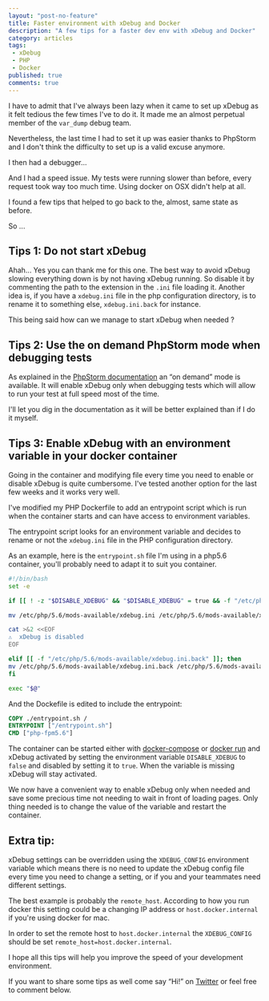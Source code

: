 ```yaml
---
layout: "post-no-feature"
title: Faster environment with xDebug and Docker
description: "A few tips for a faster dev env with xDebug and Docker"
category: articles
tags:
 - xDebug
 - PHP
 - Docker
published: true
comments: true
---
```


I have to admit that I've always been lazy when it came to set up xDebug as it felt tedious the few times I've to do it. It made me an almost perpetual member of the `var_dump` debug team.

Nevertheless, the last time I had to set it up was easier thanks to PhpStorm and I don't think the difficulty to set up is a valid excuse anymore.

I then had a debugger...

And I had a speed issue. My tests were running slower than before, every request took way too much time. Using docker on OSX didn't help at all.

I found a few tips that helped to go back to the, almost, same state as before.

So ...

## Tips 1: Do not start xDebug

Ahah... Yes you can thank me for this one. The best way to avoid xDebug slowing everything down is by not having xDebug running. So disable it by commenting the path to the extension in the `.ini` file loading it. Another idea is, if you have a `xdebug.ini` file in the php configuration directory, is to rename it to something else, `xdebug.ini.back` for instance.

This being said how can we manage to start xDebug when needed ?

## Tips 2: Use the on demand PhpStorm mode when debugging tests
As explained in the [PhpStorm documentation](https://www.jetbrains.com/help/phpstorm/configuring-xdebug.html#on_demand_mode) an “on demand” mode is available. It will enable xDebug only when debugging tests which will allow to run your test at full speed most of the time.

I'll let you dig in the documentation as it will be better explained than if I do it myself.

## Tips 3: Enable xDebug with an environment variable in your docker container

Going in the container and modifying file every time you need to enable or disable xDebug is quite cumbersome. I've tested another option for the last few weeks and it works very well.

I've modified my PHP Dockerfile to add an entrypoint script which is run when the container starts and can have access to environment variables.

The entrypoint script looks for an environment variable and decides to rename or not the `xdebug.ini` file in the PHP configuration directory.

As an example, here is the `entrypoint.sh` file I'm using in a php5.6 container, you'll probably need to adapt it to suit you container.

```bash
#!/bin/bash
set -e

if [[ ! -z "$DISABLE_XDEBUG" && "$DISABLE_XDEBUG" = true && -f "/etc/php/5.6/mods-available/xdebug.ini" ]]; then

mv /etc/php/5.6/mods-available/xdebug.ini /etc/php/5.6/mods-available/xdebug.ini.back

cat >&2 <<EOF
⚠️  xDebug is disabled
EOF

elif [[ -f "/etc/php/5.6/mods-available/xdebug.ini.back" ]]; then
mv /etc/php/5.6/mods-available/xdebug.ini.back /etc/php/5.6/mods-available/xdebug.ini
fi

exec "$@"
```

And the Dockefile is edited to include the entrypoint:

```dockerfile
COPY ./entrypoint.sh /
ENTRYPOINT ["/entrypoint.sh"]
CMD ["php-fpm5.6"]
```

The container can be started either with [docker-compose](https://docs.docker.com/compose/environment-variables/#set-environment-variables-in-containers) or [docker run](https://docs.docker.com/engine/reference/run/#env-environment-variables) and xDebug activated by setting the environment variable `DISABLE_XDEBUG` to `false` and disabled by setting it to `true`. When the variable is missing xDebug will stay activated.

We now have a convenient way to enable xDebug only when needed and save some precious time not needing to wait in front of loading pages. Only thing needed is to change the value of the variable and restart the container.

## Extra tip:

xDebug settings can be overridden using the `XDEBUG_CONFIG` environment variable which means there is no need to update the xDebug config file every time you need to change a setting, or if you and your teammates need different settings.

The best example is probably the `remote_host`. According to how you run docker this setting could be a changing IP address or `host.docker.internal` if you're using docker for mac.

In order to set the remote host to `host.docker.internal` the `XDEBUG_CONFIG` should be set `remote_host=host.docker.internal`.


I hope all this tips will help you improve the speed of your development environment.

If you want to share some tips as well come say “Hi!” on [Twitter](https://twitter.com/selrahcd) or feel free to comment below.



